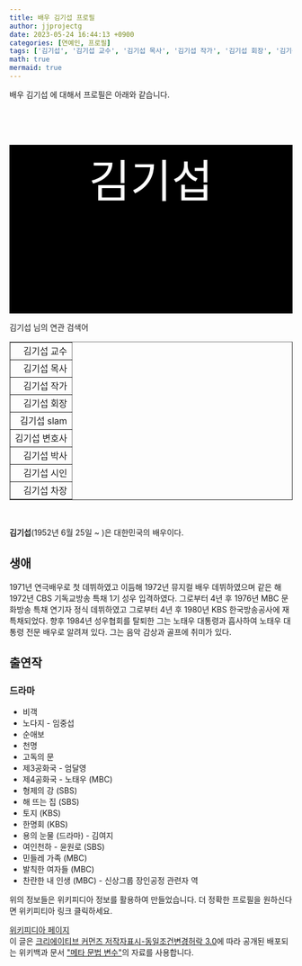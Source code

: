 ```yaml
---
title: 배우 김기섭 프로필
author: jjprojectg
date: 2023-05-24 16:44:13 +0900
categories: [연예인, 프로필]
tags: ['김기섭', '김기섭 교수', '김기섭 목사', '김기섭 작가', '김기섭 회장', '김기섭 slam', '김기섭 변호사', '김기섭 박사', '김기섭 시인', '김기섭 차장']
math: true
mermaid: true
---
```


<p>
배우 김기섭 에 대해서  프로필은 아래와 같습니다. 
</p>
<div class="textimage_container" style="background-color:black ; width:100%; height:300px; ">
  <p style=" color: white; text-align: center;font-size:80">김기섭</p>
</div>
<p>
 김기섭 님의 연관 검색어
</p>
<table  border="1" class="dataframe"> <tr style="text-align: right;"> <td> 김기섭 교수 </td></tr> <tr style="text-align: right;"> <td> 김기섭 목사 </td></tr> <tr style="text-align: right;"> <td> 김기섭 작가 </td></tr> <tr style="text-align: right;"> <td> 김기섭 회장 </td></tr> <tr style="text-align: right;"> <td> 김기섭 slam </td></tr> <tr style="text-align: right;"> <td> 김기섭 변호사 </td></tr> <tr style="text-align: right;"> <td> 김기섭 박사 </td></tr> <tr style="text-align: right;"> <td> 김기섭 시인 </td></tr> <tr style="text-align: right;"> <td> 김기섭 차장 </td></tr></table>
<br />
<p><span></span>
</p>
<p><b>김기섭</b>(1952년 6월 25일 ~ )은 대한민국의 배우이다.
</p>

<h2>생애</h2>
<p>1971년 연극배우로 첫 데뷔하였고 이듬해 1972년 뮤지컬 배우 데뷔하였으며 같은 해 1972년 CBS 기독교방송 특채 1기 성우 입격하였다. 그로부터 4년 후 1976년 MBC 문화방송 특채 연기자 정식 데뷔하였고 그로부터 4년 후 1980년 KBS 한국방송공사에 재특채되었다. 향후 1984년 성우협회를 탈퇴한 그는 노태우 대통령과 흡사하여 노태우 대통령 전문 배우로 알려져 있다. 그는 음악 감상과 골프에 취미가 있다.
</p>

<h2>출연작</h2>
<h3>드라마</h3>
<ul><li>비객</li>
<li>노다지 - 임중섭</li>
<li>순애보</li>
<li>천명</li>
<li>고독의 문</li>
<li>제3공화국 - 엄달영</li>
<li>제4공화국 - 노태우 (MBC)</li>
<li>형제의 강 (SBS)</li>
<li>해 뜨는 집 (SBS)</li>
<li>토지  (KBS)</li>
<li>한명회 (KBS)</li>
<li>용의 눈물 (드라마) - 김여지</li>
<li>여인천하 - 윤원로 (SBS)</li>
<li>민들레 가족 (MBC)</li>
<li>발칙한 여자들 (MBC)</li>
<li>찬란한 내 인생 (MBC) - 신상그룹 장인공정 관련자 역</li></ul><!-- 
NewPP limit report
Parsed by mw2434
Cached time: 20230516023550
Cache expiry: 77051
Reduced expiry: true
Complications: []
CPU time usage: 0.063 seconds
Real time usage: 0.083 seconds
Preprocessor visited node count: 930/1000000
Post‐expand include size: 6519/2097152 bytes
Template argument size: 750/2097152 bytes
Highest expansion depth: 13/100
Expensive parser function count: 0/500
Unstrip recursion depth: 0/20
Unstrip post‐expand size: 749/5000000 bytes
Lua time usage: 0.017/10.000 seconds
Lua memory usage: 1344718/52428800 bytes
Number of Wikibase entities loaded: 1/400
--><!--
Transclusion expansion time report (%,ms,calls,template)
100.00%   72.951      1 -total
 52.37%   38.206      1 틀:영화인_정보
 48.21%   35.168      1 틀:정보상자
 24.82%   18.103      1 틀:위키데이터_속성_추적
 22.59%   16.482      1 틀:토막글
 18.62%   13.587      1 틀:이름공간_검출
 10.45%    7.624      1 틀:출생일과_만나이
  6.29%    4.590      1 틀:출생일
  2.93%    2.140     19 틀:Nowrap
  2.12%    1.545      1 틀:토막글/그림
--><!-- Saved in parser cache with key kowiki:pcache:idhash:353482-0!canonical and timestamp 20230516023550 and revision id 33843133. Rendering was triggered because: api-parse
 -->
<p>
위의 정보들은 위키피디아 정보를 활용하여 만들었습니다. 
더 정확한 프로필을 원하신다면 위키피티아 링크 클릭하세요. 
</p>
<a href="https://ko.wikipedia.org/wiki/김기섭_(배우)" >위키피디아 페이지 </a>


<footer>
이 글은 <a href="https://creativecommons.org/licenses/by-sa/3.0/">크리에이티브 커먼즈 저작자표시-동일조건변경허락 3.0</a>에 따라 공개된 배포되는 위키백과 문서 <a href="https://ko.wikipedia.org/wiki/메타_문법_변수">"메타 문법 변수"</a>의 자료를 사용합니다.
</footer>
